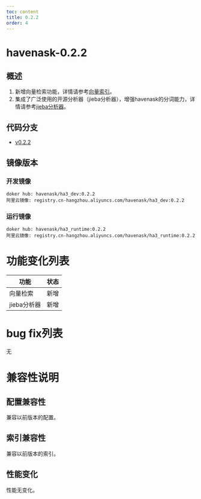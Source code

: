 ```yaml
---
toc: content
title: 0.2.2
order: 4
---
```


# havenask-0.2.2
## 概述
1. 新增向量检索功能，详情请参考[向量索引](https://github.com/alibaba/havenask/wiki/%E5%90%91%E9%87%8F%E7%B4%A2%E5%BC%95)。
2. 集成了广泛使用的开源分析器（jieba分析器），增强havenask的分词能力，详情请参考[jieba分析器](https://github.com/alibaba/havenask/wiki/Jieba%E5%88%86%E6%9E%90%E5%99%A8)。
## 代码分支
* [v0.2.2](https://github.com/alibaba/havenask/tree/v0.2.2)
## 镜像版本
### 开发镜像
```
doker hub: havenask/ha3_dev:0.2.2
阿里云镜像: registry.cn-hangzhou.aliyuncs.com/havenask/ha3_dev:0.2.2
```
### 运行镜像
```
doker hub: havenask/ha3_runtime:0.2.2
阿里云镜像: registry.cn-hangzhou.aliyuncs.com/havenask/ha3_runtime:0.2.2
```
# 功能变化列表
|  功能  | 状态 |
|  ----  | ----  |
| 向量检索  | 新增 |
| jieba分析器  | 新增 |
# bug fix列表
无
# 兼容性说明
## 配置兼容性
兼容以前版本的配置。
## 索引兼容性
兼容以前版本的索引。
## 性能变化
性能无变化。